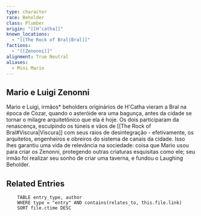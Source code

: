 ```yaml
---
type: character
race: Beholder
class: Plumber
origin: "[[H’catha]]"
known_locations:
  - "[[The Rock of Bral|Bral]]"
factions:
  - "[[Zenonni]]"
alignment: True Neutral
aliases:
  - Mini Mario
---
```

## Mario e Luigi Zenonni
Mario e Luigi, irmãos* beholders originários de H'Catha vieram a Bral na época de Cozar, quando o asteróide era uma bagunça, antes da cidade se tornar o milagre arquitetônico que ela é hoje. Os dois participaram da renascença, esculpindo os túneis e vãos de [[The Rock of Bral#Viscura|Viscura]] com seus raios de desintegração - efetivamente, os arquitetos, engenheiros e obreiros do sistema de canais da cidade. Isso lhes garantiu uma vida de relevância na sociedade: coisa que Mario usou para criar os Zenonni, protegendo outras criaturas esquisitas como ele; seu irmão foi realizar seu sonho de criar uma taverna, e fundou o Laughing Beholder.

<!-- DYNAMIC:related-entries -->

## Related Entries

```dataview
    TABLE entry_type, author
    WHERE type = "entry" AND contains(relates_to, this.file.link)
    SORT file.ctime DESC
```

<!-- /DYNAMIC -->